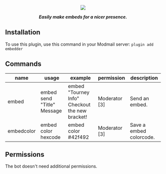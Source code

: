 <div align="center">
    <img  src="https://i.imgur.com/gBuM0Nz.png" align="center">
    <p><strong><i>Easily make embeds for a nicer presence.</i></strong></p>
</div>

## Installation

To use this plugin, use this command in your Modmail server: `plugin add embedder`

## Commands

| name        | usage                      | example                                         | permission         | description             |
|-------------|----------------------------|-------------------------------------------------|--------------------|-------------------------|
| embed       | embed send "Title" Message | embed "Tourney Info" Checkout the new bracket!  | Moderator [3]      | Send an embed.          |
| embedcolor  | embed color hexcode        | embed color #42f492                             | Moderator [3]      | Save a embed colorcode. |

## Permissions

The bot doesn't need additional permissions.